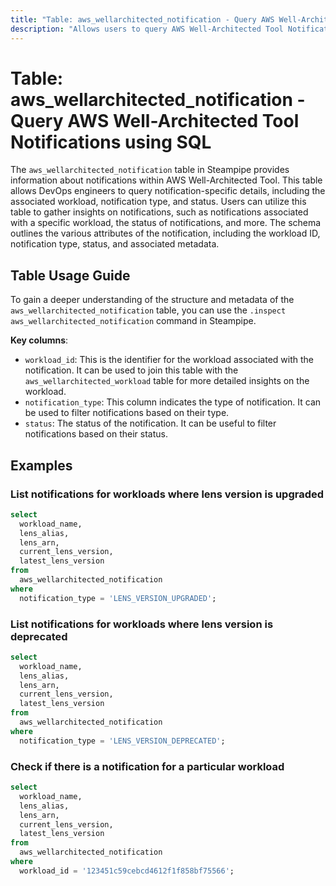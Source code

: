 ```yaml
---
title: "Table: aws_wellarchitected_notification - Query AWS Well-Architected Tool Notifications using SQL"
description: "Allows users to query AWS Well-Architected Tool Notifications for detailed information about each notification."
---
```


# Table: aws_wellarchitected_notification - Query AWS Well-Architected Tool Notifications using SQL

The `aws_wellarchitected_notification` table in Steampipe provides information about notifications within AWS Well-Architected Tool. This table allows DevOps engineers to query notification-specific details, including the associated workload, notification type, and status. Users can utilize this table to gather insights on notifications, such as notifications associated with a specific workload, the status of notifications, and more. The schema outlines the various attributes of the notification, including the workload ID, notification type, status, and associated metadata.

## Table Usage Guide

To gain a deeper understanding of the structure and metadata of the `aws_wellarchitected_notification` table, you can use the `.inspect aws_wellarchitected_notification` command in Steampipe.

**Key columns**:

- `workload_id`: This is the identifier for the workload associated with the notification. It can be used to join this table with the `aws_wellarchitected_workload` table for more detailed insights on the workload.
- `notification_type`: This column indicates the type of notification. It can be used to filter notifications based on their type.
- `status`: The status of the notification. It can be useful to filter notifications based on their status.

## Examples

### List notifications for workloads where lens version is upgraded

```sql
select
  workload_name,
  lens_alias,
  lens_arn,
  current_lens_version,
  latest_lens_version
from
  aws_wellarchitected_notification
where
  notification_type = 'LENS_VERSION_UPGRADED';
```

### List notifications for workloads where lens version is deprecated

```sql
select
  workload_name,
  lens_alias,
  lens_arn,
  current_lens_version,
  latest_lens_version
from
  aws_wellarchitected_notification
where
  notification_type = 'LENS_VERSION_DEPRECATED';
```

### Check if there is a notification for a particular workload

```sql
select
  workload_name,
  lens_alias,
  lens_arn,
  current_lens_version,
  latest_lens_version
from
  aws_wellarchitected_notification
where
  workload_id = '123451c59cebcd4612f1f858bf75566';
```